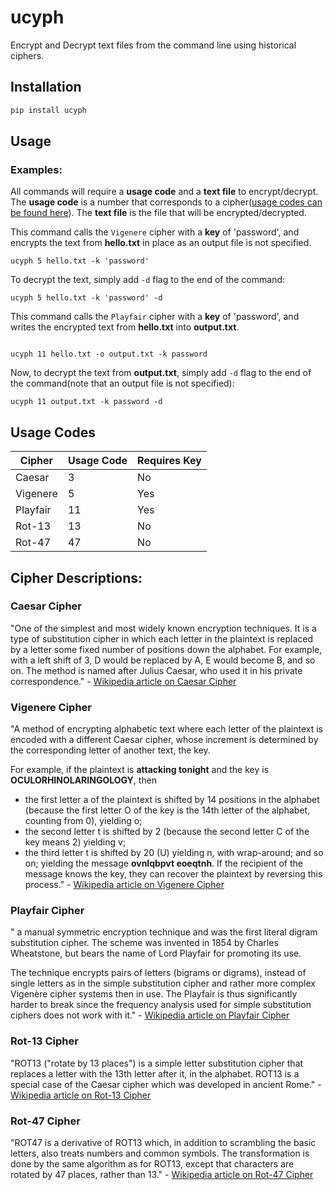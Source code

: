 # ucyph
Encrypt and Decrypt text files from the command line using historical ciphers. 

## Installation
```bash
pip install ucyph
```

## Usage

### Examples:

All commands will require a **usage code** and a **text file** to encrypt/decrypt. 
The **usage code** is a number that corresponds to a cipher([usage codes can be found here](#usage-codes)). 
The **text file** is the file that will be encrypted/decrypted.

This command calls the ```Vigenere``` cipher with a **key** of 'password', and encrypts the text from **hello.txt** in place as an output file is not specified.
```shell
ucyph 5 hello.txt -k 'password'
```

To decrypt the text, simply add ```-d``` flag to the end of the command:
```shell
ucyph 5 hello.txt -k 'password' -d
```

This command calls the ```Playfair``` cipher with a **key** of 'password', and writes the encrypted text from **hello.txt** into **output.txt**.
```shell

ucyph 11 hello.txt -o output.txt -k password
```
Now, to decrypt the text from **output.txt**, simply add ```-d``` flag to the end of the command(note that an output file is not specified):
```shell
ucyph 11 output.txt -k password -d
```

## Usage Codes
| Cipher   | Usage Code  | Requires Key |
|----------|-------------|--------------|
| Caesar   | 3           | No           |
| Vigenere | 5           | Yes          |
| Playfair | 11          | Yes          |
| Rot-13   | 13          | No           |
| Rot-47   | 47          | No           |

## Cipher Descriptions:

### Caesar Cipher
"One of the simplest and most widely known encryption techniques. It is a type of substitution cipher in which each letter in the plaintext is replaced by a letter some fixed number of positions down the alphabet. For example, with a left shift of 3, D would be replaced by A, E would become B, and so on. The method is named after Julius Caesar, who used it in his private correspondence." - [Wikipedia article on Caesar Cipher](https://en.wikipedia.org/wiki/Caesar_cipher)

### Vigenere Cipher
"A method of encrypting alphabetic text where each letter of the plaintext is encoded with a different Caesar cipher, whose increment is determined by the corresponding letter of another text, the key.

For example, if the plaintext is **attacking tonight** and the key is **OCULORHINOLARINGOLOGY**, then

- the first letter a of the plaintext is shifted by 14 positions in the alphabet (because the first letter O of the key is the 14th letter of the alphabet, counting from 0), yielding o;
- the second letter t is shifted by 2 (because the second letter C of the key means 2) yielding v;
- the third letter t is shifted by 20 (U) yielding n, with wrap-around;
and so on; yielding the message **ovnlqbpvt eoeqtnh**. If the recipient of the message knows the key, they can recover the plaintext by reversing this process." - [Wikipedia article on Vigenere Cipher](https://en.wikipedia.org/wiki/Vigen%C3%A8re_cipher)

### Playfair Cipher
" a manual symmetric encryption technique and was the first literal digram substitution cipher. The scheme was invented in 1854 by Charles Wheatstone, but bears the name of Lord Playfair for promoting its use.

The technique encrypts pairs of letters (bigrams or digrams), instead of single letters as in the simple substitution cipher and rather more complex Vigenère cipher systems then in use. The Playfair is thus significantly harder to break since the frequency analysis used for simple substitution ciphers does not work with it." - [Wikipedia article on Playfair Cipher](https://en.wikipedia.org/wiki/Playfair_cipher)

### Rot-13 Cipher
"ROT13 ("rotate by 13 places") is a simple letter substitution cipher that replaces a letter with the 13th letter after it, in the alphabet. ROT13 is a special case of the Caesar cipher which was developed in ancient Rome." - [Wikipedia article on Rot-13 Cipher](https://en.wikipedia.org/wiki/ROT13)

### Rot-47 Cipher
"ROT47 is a derivative of ROT13 which, in addition to scrambling the basic letters, also treats numbers and common symbols. The transformation is done by the same algorithm as for ROT13, except that characters are rotated by 47 places, rather than 13." - [Wikipedia article on Rot-47 Cipher](https://en.wikipedia.org/wiki/ROT13#Variants)